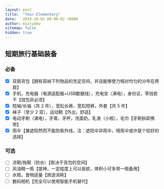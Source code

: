 ```yaml
---
layout: post
title:  "Tour Elementary"
date:   2018-10-01 08:00:02 +0800
author: mistydew
sitemap: false
hidden: true
---
```

## 短期旅行基础装备

### 必备

- [x] 双肩背包【拥有容纳下列物品的充足空间，并且能够使力相对均匀的分布在两肩】
- [x] 手机，充电器（电源适配器+USB数据线），充电宝（满电），身份证，零钱若干【钱包非必须】
- [x] 短袖/长袖（共 2 件），宽松长裤，宽松短裤，外套【共 5 件】
- [x] 袜子（至少 2 双），运动鞋【外出，舒适】
- [x] 电动牙刷（满电），牙膏，牙杯，洗面奶，乳液（小瓶），毛巾【牙刷拆卸携带】
- [x] 雨伞【兼遮阳然而不能防紫外线，注：遮阳伞非雨伞，晴雨伞或许是个较好的选择】

### 可选

- [ ] 凉鞋/拖鞋（防水）【取决于背包的空间】
- [ ] 风油精一瓶【提神，一定程度上可以驱蚊，体积小可多带一瓶备用】
- [ ] 水瓶，食物适量【旅途消耗】
- [ ] 数码相机【完全可以使用智能手机替代】
